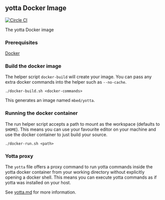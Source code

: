 ## yotta Docker Image

[![Circle CI](https://circleci.com/gh/ARMmbed/yotta-docker.svg?style=shield)](https://circleci.com/gh/ARMmbed/yotta-docker)

The yotta Docker image

### Prerequisites

[Docker](https://www.docker.com/)

### Build the docker image

The helper script ```docker-build``` will create your image. You can pass any extra docker commands into the helper such as ```--no-cache```.

```
./docker-build.sh <docker-commands>
```

This generates an image named ```mbed/yotta```.

### Running the docker container

The run helper script accepts a path to mount as the workspace (defaults to `$HOME`). This means you can use your favourite editor on your machine and use the docker container to just build your source.

```
./docker-run.sh <path>
```

### Yotta proxy

The ```yotta``` file offers a proxy command to run yotta commands inside the yotta docker container from your working directory without explicitly opening a docker shell. This means you can execute yotta commands as if yotta was installed on your host.

See [yotta.md](yotta.md) for more information.
